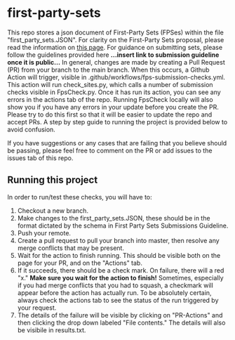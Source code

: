 # first-party-sets
This repo stores a json document of First-Party Sets (FPSes) within the file 
"first_party_sets.JSON". For clarity on the First-Party Sets proposal,
please read the information on 
[this page](https://github.com/WICG/first-party-sets/). For guidance on submitting sets,
please follow the guidelines provided 
here <b>...insert link to submission guideline once it is public...</b> 
In general, changes are made by creating a Pull Request (PR) from your branch 
to the main branch. When this occurs, a Github Action will trigger, visible in 
.github/workflows/fps-submission-checks.yml. This action will run 
check_sites.py, which calls a number of submission checks visible in 
FpsCheck.py. Once it has run its action, you can see any errors in the actions
tab of the repo. Running FpsCheck locally will also show you if you have any 
errors in your update before you create the PR. Please try to do this first
so that it will be easier to update the repo and accept PRs. A step by step 
guide to running the project is provided below to avoid confusion. 

If you have suggestions or any cases that are failing that you
believe should be passing, please feel free to comment on the PR or add issues to the issues tab
of this repo. 

## Running this project
In order to run/test these checks, you will have to:
<ol>
<li> Checkout a new branch.
<li> Make changes to the first_party_sets.JSON, these should be in the format 
dictated by the schema in First Party Sets Submissions Guideline.
<li> Push your remote.
<li> Create a pull request to pull your branch into master, then resolve any 
merge conflicts that may be present.
<li> Wait for the action to finish running. This should be visible both on the 
page for your PR, and on the "Actions" tab.
<li> If it succeeds, there should be a check mark. On failure, there will a red
 "x." <b>Make sure you wait for the action to finish!</b> 
 Sometimes, especially if you had merge conflicts that you had to squash, a 
 checkmark will appear before the action has actually run. To be absolutely 
 certain, always check the actions tab to see the status of the run triggered 
 by your request. 
<li> The details of the failure will be visible by clicking on 
"PR-Actions" and then clicking the drop down labeled "File contents."
The details will also be visibile in results.txt.
</ol>
